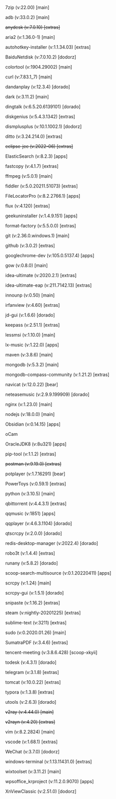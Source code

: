 7zip (v:22.00) [main]

adb (v:33.0.2) [main]

~~anydesk (v:7.0.10) [extras]~~

aria2 (v:1.36.0-1) [main]

autohotkey-installer (v:1.1.34.03) [extras]

BaiduNetdisk (v:7.0.10.2) [dodorz]

colortool (v:1904.29002) [main]

curl (v:7.83.1_7) [main]

dandanplay (v:12.3.4) [dorado]

dark (v:3.11.2) [main]

dingtalk (v:6.5.20.6139101) [dorado]

diskgenius (v:5.4.3.1342) [extras]

dismplusplus (v:10.1.1002.1) [dodorz]

ditto (v:3.24.214.0) [extras]

~~eclipse-jee (v:2022-06) [extras]~~

ElasticSearch (v:8.2.3) [apps]

fastcopy (v:4.1.7) [extras]

ffmpeg (v:5.0.1) [main]

fiddler (v:5.0.20211.51073) [extras]

FileLocatorPro (v:8.2.2766.1) [apps]

flux (v:4.120) [extras]

geekuninstaller (v:1.4.9.151) [apps]

format-factory (v:5.5.0.0) [extras]

git (v:2.36.0.windows.1) [main]

github (v:3.0.2) [extras]

googlechrome-dev (v:105.0.5137.4) [apps]

gow (v:0.8.0) [main]

idea-ultimate (v:2020.2.1) [extras]

idea-ultimate-eap (v:211.7142.13) [extras]

innounp (v:0.50) [main]

irfanview (v:4.60) [extras]

jd-gui (v:1.6.6) [dorado]

keepass (v:2.51.1) [extras]

lessmsi (v:1.10.0) [main]

lx-music (v:1.22.0) [apps]

maven (v:3.8.6) [main]

mongodb (v:5.3.2) [main]

mongodb-compass-community (v:1.21.2) [extras]

navicat (v:12.0.22) [bear]

neteasemusic (v:2.9.9.199909) [dorado]

nginx (v:1.23.0) [main]

nodejs (v:18.0.0) [main]

Obsidian (v:0.14.15) [apps]

oCam

OracleJDK8 (v:8u321) [apps]

pip-tool (v:1.1.2) [extras]

~~postman (v:9.19.0) [extras]~~

potplayer (v:1.7.16291) [bear]

PowerToys (v:0.59.1) [extras]

python (v:3.10.5) [main]

qbittorrent (v:4.4.3.1) [extras]

qqmusic (v:1851) [apps]

qqplayer (v:4.6.3.1104) [dorado]

qtscrcpy (v:2.0.0) [dorado]

redis-desktop-manager (v:2022.4) [dorado]

robo3t (v:1.4.4) [extras]

runany (v:5.8.2) [dorado]

scoop-search-multisource (v:0.1.20220411) [apps]

scrcpy (v:1.24) [main]

scrcpy-gui (v:1.5.1) [dorado]

snipaste (v:1.16.2) [extras]

steam (v:nightly-20201225) [extras]

sublime-text (v:3211) [extras]

sudo (v:0.2020.01.26) [main]

SumatraPDF (v:3.4.6) [extras]

tencent-meeting (v:3.8.6.428) [scoop-xkyii]

todesk (v:4.3.1) [dorado]

telegram (v:3.1.8) [extras]

tomcat (v:10.0.22) [extras]

typora (v:1.3.8) [extras]

utools (v:2.6.3) [dorado]

~~v2ray (v:4.44.0) [main]~~

~~v2rayn (v:4.20) [extras]~~

vim (v:8.2.2824) [main]

vscode (v:1.68.1) [extras]

WeChat (v:3.7.0) [dodorz]

windows-terminal (v:1.13.11431.0) [extras]

wixtoolset (v:3.11.2) [main]

wpsoffice_krproject (v:11.2.0.9070) [apps]

XnViewClassic (v:2.51.0) [dodorz]

